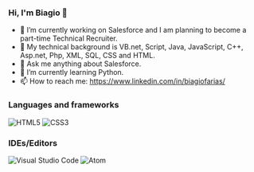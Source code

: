 ### Hi, I'm Biagio 👋

<!-- **BiagioFarias/BiagioFarias** is a ✨ _special_ ✨ repository because its `README.md` (this file) appears on your GitHub profile. -->

- 🔭 I’m currently working on Salesforce and I am planning to become a part-time Technical Recruiter.
- 🍁 My technical background is VB.net, Script, Java, JavaScript, C++, Asp.net, Php, XML, SQL, CSS and HTML.
- 💬 Ask me anything about Salesforce.
- 🌱 I’m currently learning Python.
- 📫 How to reach me: https://www.linkedin.com/in/biagiofarias/

### Languages and frameworks
<p><img alt="HTML5" src="https://img.shields.io/badge/html5-%23E34F26.svg?style=for-the-badge&logo=html5&logoColor=white"/>
<img alt="CSS3" src="https://img.shields.io/badge/css3-%231572B6.svg?style=for-the-badge&logo=css3&logoColor=white"/></p>


### IDEs/Editors
<p><img alt="Visual Studio Code" src="https://img.shields.io/badge/VisualStudioCode-0078d7.svg?style=for-the-badge&logo=visual-studio-code&logoColor=white"/> 
<img alt="Atom" src="https://img.shields.io/badge/Atom-%2366595C.svg?style=for-the-badge&logo=atom&logoColor=white"/></p>
